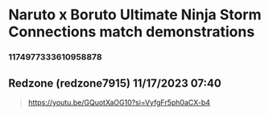 # Naruto x Boruto Ultimate Ninja Storm Connections match demonstrations
### 1174977333610958878
## Redzone (redzone7915) 11/17/2023 07:40 

> https://youtu.be/GQuotXaOG10?si=VyfgFr5ph0aCX-b4

